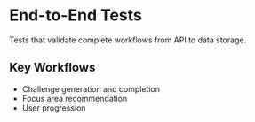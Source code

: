 # End-to-End Tests

Tests that validate complete workflows from API to data storage.

## Key Workflows

- Challenge generation and completion
- Focus area recommendation
- User progression
